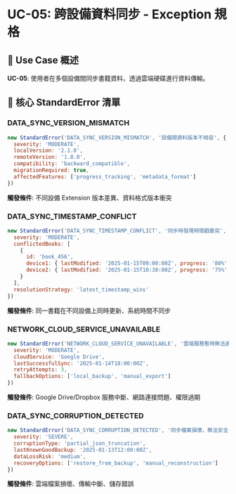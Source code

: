 # UC-05: 跨設備資料同步 - Exception 規格

## 🎯 Use Case 概述
**UC-05**: 使用者在多個設備間同步書籍資料，透過雲端硬碟進行資料傳輸。

## 🚨 核心 StandardError 清單

### DATA_SYNC_VERSION_MISMATCH
```javascript
new StandardError('DATA_SYNC_VERSION_MISMATCH', '設備間資料版本不相容', {
  severity: 'MODERATE',
  localVersion: '2.1.0',
  remoteVersion: '1.8.0',
  compatibility: 'backward_compatible',
  migrationRequired: true,
  affectedFeatures: ['progress_tracking', 'metadata_format']
})
```
**觸發條件**: 不同設備 Extension 版本差異、資料格式版本衝突

### DATA_SYNC_TIMESTAMP_CONFLICT
```javascript
new StandardError('DATA_SYNC_TIMESTAMP_CONFLICT', '同步時發現時間戳衝突', {
  severity: 'MODERATE',
  conflictedBooks: [
    {
      id: 'book_456',
      device1: { lastModified: '2025-01-15T09:00:00Z', progress: '80%' },
      device2: { lastModified: '2025-01-15T10:30:00Z', progress: '75%' }
    }
  ],
  resolutionStrategy: 'latest_timestamp_wins'
})
```
**觸發條件**: 同一書籍在不同設備上同時更新、系統時間不同步

### NETWORK_CLOUD_SERVICE_UNAVAILABLE
```javascript
new StandardError('NETWORK_CLOUD_SERVICE_UNAVAILABLE', '雲端服務暫時無法連接', {
  severity: 'MODERATE',
  cloudService: 'Google Drive',
  lastSuccessfulSync: '2025-01-14T18:00:00Z',
  retryAttempts: 3,
  fallbackOptions: ['local_backup', 'manual_export']
})
```
**觸發條件**: Google Drive/Dropbox 服務中斷、網路連接問題、權限過期

### DATA_SYNC_CORRUPTION_DETECTED
```javascript
new StandardError('DATA_SYNC_CORRUPTION_DETECTED', '同步檔案損壞，無法安全合併', {
  severity: 'SEVERE',
  corruptionType: 'partial_json_truncation',
  lastKnownGoodBackup: '2025-01-13T12:00:00Z',
  dataLossRisk: 'medium',
  recoveryOptions: ['restore_from_backup', 'manual_reconstruction']
})
```
**觸發條件**: 雲端檔案損壞、傳輸中斷、儲存錯誤